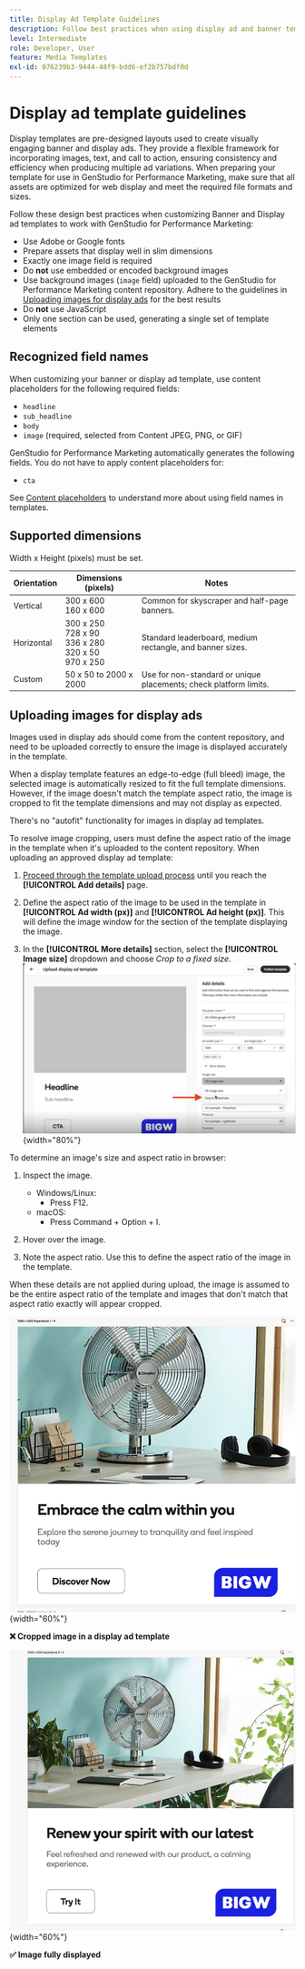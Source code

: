 ```yaml
---
title: Display Ad Template Guidelines
description: Follow best practices when using display ad and banner templates with Adobe GenStudio for Performance Marketing.
level: Intermediate
role: Developer, User
feature: Media Templates
exl-id: 076239b3-9444-48f9-bdd6-ef2b757bdf0d
---
```

# Display ad template guidelines

Display templates are pre-designed layouts used to create visually engaging banner and display ads. They provide a flexible framework for incorporating images, text, and call to action, ensuring consistency and efficiency when producing multiple ad variations. When preparing your template for use in GenStudio for Performance Marketing, make sure that all assets are optimized for web display and meet the required file formats and sizes.

Follow these design best practices when customizing Banner and Display ad templates to work with GenStudio for Performance Marketing:

- Use Adobe or Google fonts
- Prepare assets that display well in slim dimensions
- Exactly one image field is required
- Do **not** use embedded or encoded background images
- Use background images (`image` field) uploaded to the GenStudio for Performance Marketing content repository. Adhere to the guidelines in [Uploading images for display ads](#uploading-images-for-display-ads) for the best results
- Do **not** use JavaScript
- Only one section can be used, generating a single set of template elements

## Recognized field names

When customizing your banner or display ad template, use content placeholders for the following required fields:

- `headline`
- `sub_headline`
- `body`
- `image` (required, selected from Content JPEG, PNG, or GIF)

GenStudio for Performance Marketing automatically generates the following fields. You do not have to apply content placeholders for:

- `cta`

See [Content placeholders](/help/user-guide/content/customize-template.md#content-placeholders) to understand more about using field names in templates.

## Supported dimensions

Width x Height (pixels) must be set.

| Orientation  | Dimensions (pixels)                                         | Notes                                                            |
|--------------|-------------------------------------------------------------|------------------------------------------------------------------|
| Vertical     | 300 x 600<br>160 x 600                                      | Common for skyscraper and half-page banners.                      |
| Horizontal   | 300 x 250<br>728 x 90<br>336 x 280<br>320 x 50<br>970 x 250 | Standard leaderboard, medium rectangle, and banner sizes.         |
| Custom       | 50 x 50 to 2000 x 2000                                      | Use for non-standard or unique placements; check platform limits. |

## Uploading images for display ads

Images used in display ads should come from the content repository, and need to be uploaded correctly to ensure the image is displayed accurately in the template.

When a display template features an edge-to-edge (full bleed) image, the selected image is automatically resized to fit the full template dimensions. However, if the image doesn't match the template aspect ratio, the image is cropped to fit the template dimensions and may not display as expected. 

There's no "autofit" functionality for images in display ad templates.

To resolve image cropping, users must define the aspect ratio of the image in the template when it's uploaded to the content repository. When uploading an approved display ad template:

1. [Proceed through the template upload process](/help/user-guide/content/use-templates.md#add-a-template) until you reach the **[!UICONTROL Add details]** page.

1. Define the aspect ratio of the image to be used in the template in **[!UICONTROL Ad width (px)]** and **[!UICONTROL Ad height (px)]**. This will define the image window for the section of the template displaying the image.

1. In the **[!UICONTROL More details]** section, select the **[!UICONTROL Image size]** dropdown and choose _Crop to a fixed size_.
   ![Cropped to a fixed size](./crop-to-fixed-size.png "Cropped to a fixed size"){width="80%"}

To determine an image's size and aspect ratio in browser:

1. Inspect the image.
   - Windows/Linux:
     - Press F12.
   - macOS:
     - Press Command + Option + I.
   
1. Hover over the image.
   
1. Note the aspect ratio. Use this to define the aspect ratio of the image in the template.

When these details are not applied during upload, the image is assumed to be the entire aspect ratio of the template and images that don't match that aspect ratio exactly will appear cropped.

![Image cropped in a display ad](./cropped-display.png "Image cropping"){width="60%"}

**❌ Cropped image in a display ad template**

![Image displayed in a display ad](./full-fit.png "Image displayed in display ad"){width="60%"}

**✅ Image fully displayed**
